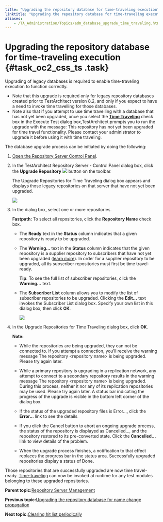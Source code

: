 ```yaml
--- 
title: "Upgrading the repository database for time-traveling execution"
linktitle: "Upgrading the repository database for time-traveling execution"
aliases: 
    - /TA_Administration/Topics/adm_database_upgrade_time_traveling.html
---
```

# Upgrading the repository database for time-traveling execution {#task_oc2_css_ts .task}

Upgrading of legacy databases is required to enable time-traveling execution to function correctly.

-   Note that this upgrade is required only for legacy repository databases created prior to TestArchitect version 8.2, and only if you expect to have a need to invoke time travelling for those databases.
-   Note also that if you attempt to use time travelling with a database that has not yet been upgraded, once you select the [**Time Traveling**](../../TA_Help/Topics/ug_time_traveling_execution.md#cmd_ihj_gjf_5s) check box in the Execute Test dialog box,TestArchitect prompts you to run the upgrade with the message: This repository has not yet been upgraded for time travel functionality. Please contact your administrator to upgrade it before using it with time traveling.

The database upgrade process can be initiated by doing the following:

1.  [Open the Repository Server Control Panel](Repo_server_management_launching.html).

2.  In the TestArchitect Repository Server - Control Panel dialog box, click the **Upgrade Repository** ![](../Images/upgrade_database_btn.png) button on the toolbar.

    The Upgrade Repositories for Time Traveling dialog box appears and displays those legacy repositories on that server that have not yet been upgraded.

    ![](../Images/upgrade_database_time_traveling_dialog.png)

3.  In the dialog box, select one or more repositories.

    **Fastpath:** To select all repositories, click the **Repository Name** check box.

    -   The **Ready** text in the **Status** column indicates that a given repository is ready to be upgraded.
    -   The **Warning...** text in the **Status** column indicates that the given repository is a supplier repository to subscribers that have not yet been upgraded \([learn more](../../TA_Help/Topics/Project_subscription.html)\). In order for a supplier repository to be upgraded, all its subscriber repositories must first be time travel-ready.

        **Tip:** To see the full list of subscriber repositories, click the **Warning...** text.

    -   The **Subscriber List** column allows you to modify the list of subscriber repositories to be upgraded. Clicking the **Edit...** text invokes the Subscriber List dialog box. Specify your own list in this dialog box, then click **OK**.

        ![](../Images/adm_subcriber_list_dlg.png)

4.  In the Upgrade Repositories for Time Traveling dialog box, click **OK**.

    **Note:**

    -   While the repositories are being upgraded, they can not be connected to. If you attempt a connection, you'll receive the warning message The repository <repository name\> is being upgraded. Please try again later.
    -   While a primary repository is upgrading in a replication network, any attempt to connect to a secondary repository results in the warning message The repository <repository name\> is being upgraded. During this process, neither it nor any of its replication repositories may be used. Please try again later.
    A status bar indicating the progress of the upgrade is visible in the bottom left corner of the dialog box.

    -   If the status of the upgraded repository files is Error..., click the **Error...** link to see the details.
    -   If you click the Cancel button to abort an ongoing upgrade process, the status of the repository is displayed as Cancelled..., and the repository restored to its pre-converted state. Click the **Cancelled...** link to view details of the problem.
    -   When the upgrade process finishes, a notification to that effect replaces the progress bar in the status area. Successfully upgraded repositories display a status of Done.

Those repositories that are successfully upgraded are now time travel-ready. [Time-traveling](../../TA_Help/Topics/ug_time_traveling.html) can now be invoked at runtime for any test modules belonging to these upgraded repositories.

**Parent topic:**[Repository Server Management](../../TA_Administration/Topics/Repo_server_management.html)

**Previous topic:**[Upgrading the repository database for name change propagation](../../TA_Administration/Topics/Repo_database_upgrade.html)

**Next topic:**[Clearing hit list periodically](../../TA_Administration/Topics/adm_clear_hitlist.html)

